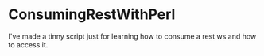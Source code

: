 # ConsumingRestWithPerl
I've made a tinny script just for learning how to consume a rest ws and how to access it.
